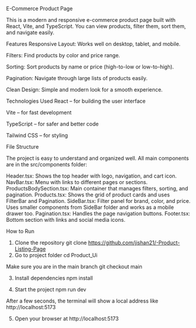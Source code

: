E-Commerce Product Page

This is a modern and responsive e-commerce product page built with React, Vite, and TypeScript. You can view products, filter them, sort them, and navigate easily.

Features
Responsive Layout: Works well on desktop, tablet, and mobile.

Filters: Find products by color and price range.

Sorting: Sort products by name or price (high-to-low or low-to-high).

Pagination: Navigate through large lists of products easily.

Clean Design: Simple and modern look for a smooth experience.


Technologies Used
React – for building the user interface

Vite – for fast development

TypeScript – for safer and better code

Tailwind CSS – for styling



File Structure

The project is easy to understand and organized well. All main components are in the src/components folder:

Header.tsx: Shows the top header with logo, navigation, and cart icon.
NavBar.tsx: Menu with links to different pages or sections.
ProductsBodySection.tsx: Main container that manages filters, sorting, and pagination.
Products.tsx: Shows the grid of product cards and uses FilterBar and Pagination.
SideBar.tsx: Filter panel for brand, color, and price. Uses smaller components from SideBar folder and works as a mobile drawer too.
Pagination.tsx: Handles the page navigation buttons.
Footer.tsx: Bottom section with links and social media icons.


How to Run
1.	Clone the repository
    git clone  https://github.com/jishan21/-Product-Listing-Page
2.	Go to project folder
    cd Product_Ui

  Make sure you are in the main branch
  git checkout main

3.	Install dependencies
    npm install

4.	Start the project
    npm run dev

After a few seconds, the terminal will show a local address like
  http://localhost:5173

5.	Open your browser at http://localhost:5173

